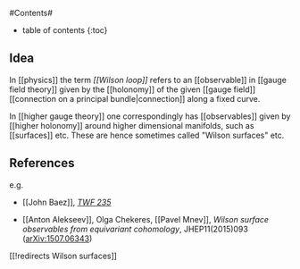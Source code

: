 
#Contents#
* table of contents
{:toc}

## Idea

In [[physics]] the term _[[Wilson loop]]_ refers to an [[observable]] in [[gauge field theory]] given by the [[holonomy]] of the given [[gauge field]] [[connection on a principal bundle|connection]] along a fixed curve.

In [[higher gauge theory]] one correspondingly has [[observables]] given by [[higher holonomy]] around higher dimensional manifolds, such as [[surfaces]] etc. These are hence sometimes called "Wilson surfaces" etc.

## References

e.g.

* [[John Baez]], _[TWF 235](http://math.ucr.edu/home/baez/week235.html)_

* [[Anton Alekseev]], Olga Chekeres, [[Pavel Mnev]], _Wilson surface observables from equivariant cohomology_, JHEP11(2015)093 ([arXiv:1507.06343](https://arxiv.org/abs/1507.06343))

[[!redirects Wilson surfaces]]